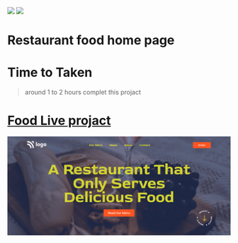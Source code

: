 [![](https://img.shields.io/badge/linkedin-blue?style=for-the-badge)](https://www.linkedin.com/in/ankush-kumar-275129176/)
[![](https://img.shields.io/badge/MYPORTFOLIO-blue?style=for-the-badge)](https://devloperankush.tk/ 'Link')
# **Restaurant food home page** 

# Time to Taken
> around 1 to 2 hours complet this projact

# [Food Live projact]()
![show image](./FoodApp.png)